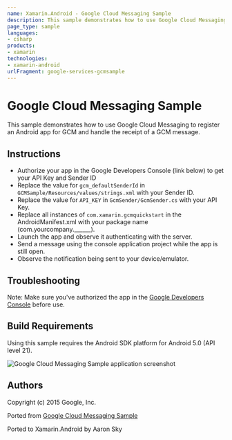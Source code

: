 ```yaml
---
name: Xamarin.Android - Google Cloud Messaging Sample
description: This sample demonstrates how to use Google Cloud Messaging to register an Android app for GCM and handle the receipt of a GCM message. Instructions...
page_type: sample
languages:
- csharp
products:
- xamarin
technologies:
- xamarin-android
urlFragment: google-services-gcmsample
---
```

# Google Cloud Messaging Sample

This sample demonstrates how to use Google Cloud Messaging to register an Android app for GCM and handle the receipt of a GCM message.

## Instructions
* Authorize your app in the Google Developers Console (link below) to get your API Key and Sender ID
* Replace the value for `gcm_defaultSenderId` in `GCMSample/Resources/values/strings.xml` with your Sender ID.
* Replace the value for `API_KEY` in `GcmSender/GcmSender.cs` with your API Key.
* Replace all instances of `com.xamarin.gcmquickstart` in the AndroidManifest.xml with your package name (com.yourcompany.______).
* Launch the app and observe it authenticating with the server.
* Send a message using the console application project while the app is still open.
* Observe the notification being sent to your device/emulator.

## Troubleshooting
Note: Make sure you've authorized the app in the [Google Developers Console](https://developers.google.com/mobile/add) before use.


## Build Requirements
Using this sample requires the Android SDK platform for Android 5.0 (API level 21).


![Google Cloud Messaging Sample application screenshot](Screenshots/Screenshot1.png "Google Cloud Messaging Sample application screenshot")

## Authors
Copyright (c) 2015 Google, Inc.

Ported from [Google Cloud Messaging Sample](https://github.com/googlesamples/google-services/tree/master/android/gcm)

Ported to Xamarin.Android by Aaron Sky